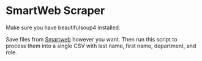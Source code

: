 # SmartWeb Scraper
Make sure you have beautifulsoup4 installed.

Save files from [Smartweb](https://smartweb.ohsu.edu) however you want.
Then run this script to process them into a single CSV with last name,
first name, department, and role.
